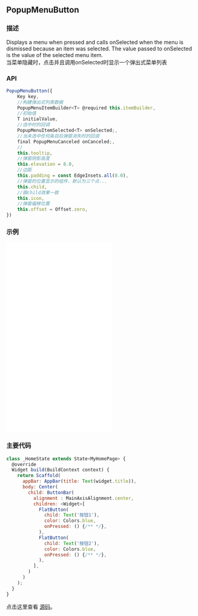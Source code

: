 ## PopupMenuButton

### 描述
Displays a menu when pressed and calls onSelected when the menu is dismissed because an item was selected. The value passed to onSelected is the value of the selected menu item.  
当菜单隐藏时，点击并且调用onSelected时显示一个弹出式菜单列表

### API
```javascript
PopupMenuButton({
	Key key,
	//构建弹出式列表数据
	PopupMenuItemBuilder<T> @required this.itemBuilder,
	//初始值
	T initialValue,
	//选中时的回调
	PopupMenuItemSelected<T> onSelected;,
	//当未选中任何条目后弹窗消失时的回调
	final PopupMenuCanceled onCanceled;,
	//
	this.tooltip,
	//弹窗阴影高度
	this.elevation = 8.0,
	//边距
	this.padding = const EdgeInsets.all(8.0),
	//弹窗的位置显示的组件，默认为三个点...
	this.child,
	//跟child效果一致
	this.icon,
	//弹窗偏移位置
	this.offset = Offset.zero,
})

```


### 示例  
<iframe src="./web/index.html" width="280px" height="500px" frameborder="0" scrolling="no"></iframe>

### 主要代码
```javascript
class _HomeState extends State<MyHomePage> {
  @override
  Widget build(BuildContext context) {
    return Scaffold(
      appBar: AppBar(title: Text(widget.title)),
      body: Center(
        child: ButtonBar(
          alignment : MainAxisAlignment.center,
          children: <Widget>[
            FlatButton(
              child: Text('按钮1'),
              color: Colors.blue,
              onPressed: () {/** */},
            ),
            FlatButton(
              child: Text('按钮2'),
              color: Colors.blue,
              onPressed: () {/** */},
            ),
          ],
        )
      )
    );
  }
}
```

点击这里查看 [源码](./web/main.dart)。

